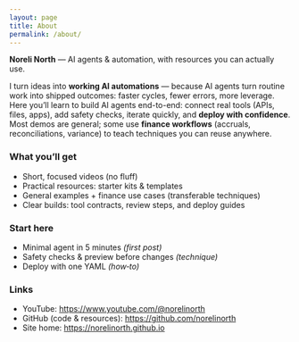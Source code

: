 ```yaml
---
layout: page
title: About
permalink: /about/
---
```


**Noreli North** — AI agents & automation, with resources you can actually use.

I turn ideas into **working AI automations** — because AI agents turn routine work into shipped outcomes: faster cycles, fewer errors, more leverage. Here you’ll learn to build AI agents end-to-end: connect real tools (APIs, files, apps), add safety checks, iterate quickly, and **deploy with confidence**. Most demos are general; some use **finance workflows** (accruals, reconciliations, variance) to teach techniques you can reuse anywhere.

### What you’ll get
- Short, focused videos (no fluff)
- Practical resources: starter kits & templates
- General examples + finance use cases (transferable techniques)
- Clear builds: tool contracts, review steps, and deploy guides

### Start here
- Minimal agent in 5 minutes *(first post)*
- Safety checks & preview before changes *(technique)*
- Deploy with one YAML *(how‑to)*

### Links
- YouTube: https://www.youtube.com/@norelinorth
- GitHub (code & resources): https://github.com/norelinorth
- Site home: https://norelinorth.github.io
